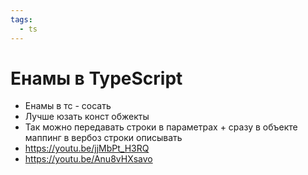 ```yaml
---
tags:
  - ts
---
```


# Енамы в TypeScript

- Енамы в тс - сосать
- Лучше юзать конст обжекты
- Так можно передавать строки в параметрах + сразу в объекте маппинг в вербоз строки описывать
- https://youtu.be/jjMbPt_H3RQ 
- https://youtu.be/Anu8vHXsavo